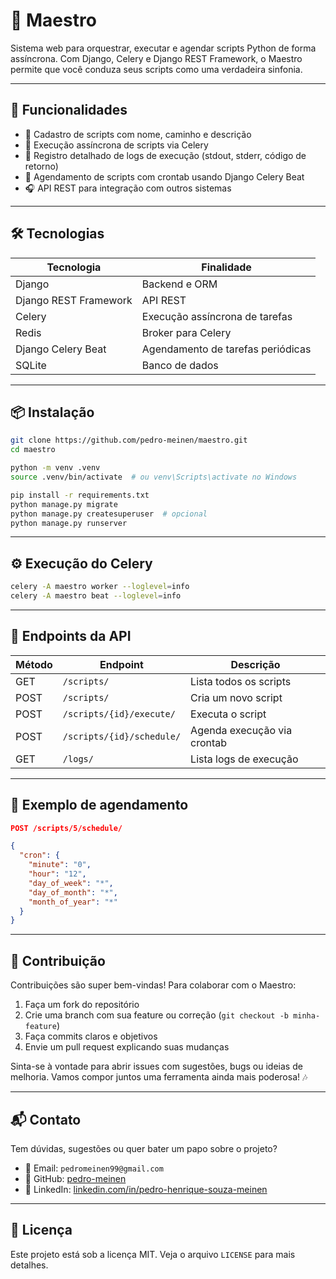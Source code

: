 # 🎼 Maestro

Sistema web para orquestrar, executar e agendar scripts Python de forma assíncrona. Com Django, Celery e Django REST Framework, o Maestro permite que você conduza seus scripts como uma verdadeira sinfonia.

---

## 🚀 Funcionalidades

- 🎹 Cadastro de scripts com nome, caminho e descrição  
- 🥁 Execução assíncrona de scripts via Celery  
- 🎺 Registro detalhado de logs de execução (stdout, stderr, código de retorno)  
- 🎷 Agendamento de scripts com crontab usando Django Celery Beat  
- 🎧 API REST para integração com outros sistemas  

---

## 🛠️ Tecnologias

| Tecnologia             | Finalidade                          |
|------------------------|-------------------------------------|
| Django                 | Backend e ORM                       |
| Django REST Framework  | API REST                            |
| Celery                 | Execução assíncrona de tarefas      |
| Redis                  | Broker para Celery                  |
| Django Celery Beat     | Agendamento de tarefas periódicas   |
| SQLite                 | Banco de dados                      |

---

## 📦 Instalação

```bash
git clone https://github.com/pedro-meinen/maestro.git
cd maestro

python -m venv .venv
source .venv/bin/activate  # ou venv\Scripts\activate no Windows

pip install -r requirements.txt
python manage.py migrate
python manage.py createsuperuser  # opcional
python manage.py runserver
```

---

## ⚙️ Execução do Celery

```bash
celery -A maestro worker --loglevel=info
celery -A maestro beat --loglevel=info
```

---

## 🔌 Endpoints da API

| Método | Endpoint                  | Descrição                        |
|--------|---------------------------|----------------------------------|
| GET    | `/scripts/`               | Lista todos os scripts           |
| POST   | `/scripts/`               | Cria um novo script              |
| POST   | `/scripts/{id}/execute/`  | Executa o script                 |
| POST   | `/scripts/{id}/schedule/` | Agenda execução via crontab      |
| GET    | `/logs/`                  | Lista logs de execução           |

---

## 📌 Exemplo de agendamento

```json
POST /scripts/5/schedule/

{
  "cron": {
    "minute": "0",
    "hour": "12",
    "day_of_week": "*",
    "day_of_month": "*",
    "month_of_year": "*"
  }
}
```

---

## 🤝 Contribuição

Contribuições são super bem-vindas! Para colaborar com o Maestro:

1. Faça um fork do repositório  
2. Crie uma branch com sua feature ou correção (`git checkout -b minha-feature`)  
3. Faça commits claros e objetivos  
4. Envie um pull request explicando suas mudanças  

Sinta-se à vontade para abrir issues com sugestões, bugs ou ideias de melhoria. Vamos compor juntos uma ferramenta ainda mais poderosa! 🎶

---

## 📬 Contato

Tem dúvidas, sugestões ou quer bater um papo sobre o projeto?

- 📧 Email: `pedromeinen99@gmail.com`  
- 🐙 GitHub: [pedro-meinen](https://github.com/pedro-meinen)  
- 💼 LinkedIn: [linkedin.com/in/pedro-henrique-souza-meinen](https://www.linkedin.com/in/pedro-henrique-souza-meinen-504b3a24b)

---

## 📄 Licença

Este projeto está sob a licença MIT. Veja o arquivo `LICENSE` para mais detalhes.
